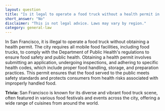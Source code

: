 ```yaml
---
layout: question
title: "Is it legal to operate a food truck without a health permit in San Francisco?"
short_answer: "No"
disclaimer: "This is not legal advice. Laws may vary by region."
category: general-law
---
```

In San Francisco, it is illegal to operate a food truck without obtaining a health permit. The city requires all mobile food facilities, including food trucks, to comply with the Department of Public Health's regulations to ensure food safety and public health. Obtaining a health permit involves submitting an application, undergoing inspections, and adhering to specific health codes, which include proper food handling, storage, and preparation practices. This permit ensures that the food served to the public meets safety standards and protects consumers from health risks associated with improperly handled food.

**Trivia:** San Francisco is known for its diverse and vibrant food truck scene, often featured in various food festivals and events across the city, offering a wide range of cuisines from around the world.
